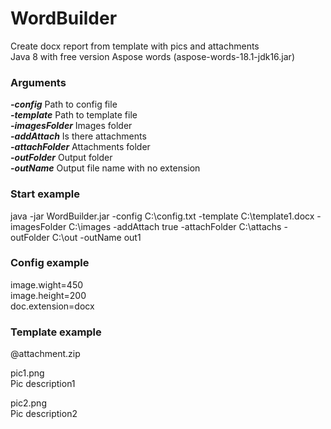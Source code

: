 # WordBuilder
Create docx report from template with pics and attachments  
Java 8 with free version Aspose words (aspose-words-18.1-jdk16.jar)  

### Arguments
***-config***		Path to config file  
***-template***		Path to template file  
***-imagesFolder***	Images folder  
***-addAttach***	Is there attachments  
***-attachFolder***	Attachments folder  
***-outFolder***	Output folder  
***-outName***		Output file name with no extension  

### Start example
java -jar WordBuilder.jar -config C:\config.txt -template C:\template1.docx -imagesFolder C:\images -addAttach true -attachFolder C:\attachs -outFolder C:\out -outName out1

### Config example
image.wight=450  
image.height=200  
doc.extension=docx  

### Template example
@attachment.zip  

pic1.png  
Pic description1  

pic2.png  
Pic description2  
